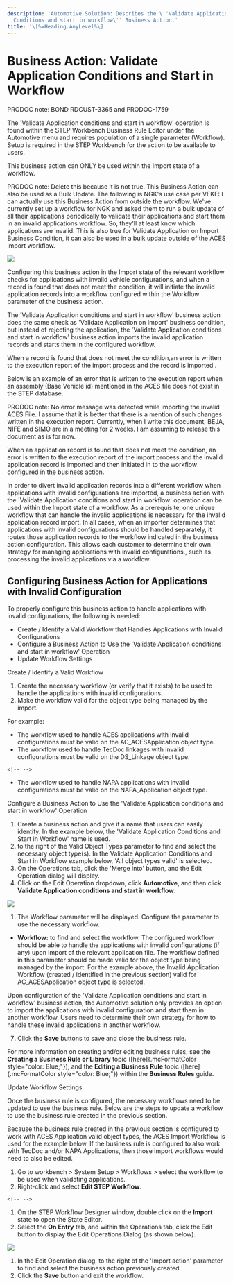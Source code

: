 ```yaml
---
description: 'Automotive Solution: Describes the \''Validate Application
  Conditions and start in workflow\'' Business Action.'
title: '\[%=Heading.AnyLevel%\]'
---
```


Business Action: Validate Application Conditions and Start in Workflow
======================================================================

PRODOC note: BOND RDCUST-3365 and PRODOC-1759

The \'Validate Application conditions and start in workflow\' operation
is found within the STEP Workbench Business Rule Editor under the
Automotive menu and requires population of a single parameter
(Workflow). Setup is required in the STEP Workbench for the action to be
available to users.

This business action can ONLY be used within the Import state of a
workflow.

PRODOC note: Delete this because it is not true. This Business Action
can also be used as a Bulk Update. The following is NGK\'s use case per
VEKE: I can actually use this Business Action from outside the workflow.
We've currently set up a workflow for NGK and asked them to run a bulk
update of all their applications periodically to validate their
applications and start them in an invalid applications workflow. So,
they'll at least know which applications are invalid. This is also true
for Validate Application on Import Business Condition, it can also be
used in a bulk update outside of the ACES import workflow.

![](../../Resources/Images/BRs/Validate%20Application%20Conditions%20and%20Start%20in%20Workflow/1.png)

Configuring this business action in the Import state of the relevant
workflow checks for applications with invalid vehicle configurations,
and when a record is found that does not meet the condition, it will
initiate the invalid application records into a workflow configured
within the Workflow parameter of the business action.

The \'Validate Application conditions and start in workflow\' business
action does the same check as \'Validate Application on Import\'
business condition, but instead of rejecting the application, the
\'Validate Application conditions and start in workflow\' business
action imports the invalid application records and starts them in the
configured workflow.

When a record is found that does not meet the condition,an error is
written to the execution report of the import process and the record is
imported .

Below is an example of an error that is written to the execution report
when an assembly (Base Vehicle id) mentioned in the ACES file does not
exist in the STEP database.

PRODOC note: No error message was detected while importing the invalid
ACES File. I assume that it is better that there is a mention of such
changes written in the execution report. Currently, when I write this
document, BEJA, NIFE and SIMO are in a meeting for 2 weeks. I am
assuming to release this document as is for now.

When an application record is found that does not meet the condition, an
error is written to the execution report of the import process and the
invalid application record is imported and then initiated in to the
workflow configured in the business action.

In order to divert invalid application records into a different workflow
when applications with invalid configurations are imported, a business
action with the \'Validate Application conditions and start in
workflow\' operation can be used within the Import state of a workflow.
As a prerequisite, one unique workflow that can handle the invalid
applications is necessary for the invalid application record import. In
all cases, when an importer determines that applications with invalid
configurations should be handled separately, it routes those application
records to the workflow indicated in the business action configuration.
This allows each customer to determine their own strategy for managing
applications with invalid configurations., such as processing the
invalid applications via a workflow.

Configuring Business Action for Applications with Invalid Configuration
-----------------------------------------------------------------------

To properly configure this business action to handle applications with
invalid configurations, the following is needed:

-   Create / Identify a Valid Workflow that Handles Applications with
    Invalid Configurations
-   Configure a Business Action to Use the \'Validate Application
    conditions and start in workflow\' Operation
-   Update Workflow Settings

Create / Identify a Valid Workflow

1.  Create the necessary workflow (or verify that it exists) to be used
    to handle the applications with invalid configurations.
2.  Make the workflow valid for the object type being managed by the
    import.

For example:

-   The workflow used to handle ACES applications with invalid
    configurations must be valid on the AC\_ACESApplication object type.
-   The workflow used to handle TecDoc linkages with invalid
    configurations must be valid on the DS\_Linkage object type.

```{=html}
<!-- -->
```
-   The workflow used to handle NAPA applications with invalid
    configurations must be valid on the NAPA\_Application object type.

Configure a Business Action to Use the \'Validate Application conditions
and start in workflow\' Operation

1.  Create a business action and give it a name that users can easily
    identify. In the example below, the \'Validate Application
    Conditions and Start in Workflow\' name is used.
2.  to the right of the Valid Object Types parameter to find and select
    the necessary object type(s). In the Validate Application Conditions
    and Start in Workflow example below, \'All object types valid\' is
    selected.
3.  On the Operations tab, click the \'Merge into\' button, and the Edit
    Operation dialog will display.
4.  Click on the Edit Operation dropdown, click **Automotive**, and then
    click **Validate Application conditions and start in workflow**.

![](../../Resources/Images/BRs/Validate%20Application%20Conditions%20and%20Start%20in%20Workflow/2.png)

1.  The Workflow parameter will be displayed. Configure the parameter to
    use the necessary workflow.

-   **Workflow:** to find and select the workflow. The configured
    workflow should be able to handle the applications with invalid
    configurations (if any) upon import of the relevant application
    file. The workflow defined in this parameter should be made valid
    for the object type being managed by the import. For the example
    above, the Invalid Application Workflow (created / identified in the
    previous section) valid for AC\_ACESApplication object type is
    selected.

Upon configuration of the \'Validate Application conditions and start in
workflow\' business action, the Automotive solution only provides an
option to import the applications with invalid configuration and start
them in another workflow. Users need to determine their own strategy for
how to handle these invalid applications in another workflow.

7.  Click the **Save** buttons to save and close the business rule.

For more information on creating and/or editing business rules, see the
**Creating a Business Rule or Library** topic ([here]{.mcFormatColor
style="color: Blue;"}), and the **Editing a Business Rule** topic
([here]{.mcFormatColor style="color: Blue;"}) within the **Business
Rules** guide.

Update Workflow Settings

Once the business rule is configured, the necessary workflows need to be
updated to use the business rule. Below are the steps to update a
workflow to use the business rule created in the previous section.

Because the business rule created in the previous section is configured
to work with ACES Application valid object types, the ACES Import
Workflow is used for the example below. If the business rule is
configured to also work with TecDoc and/or NAPA Applications, then those
import workflows would need to also be edited.

1.  Go to workbench \> System Setup \> Workflows \> select the workflow
    to be used when validating applications.
2.  Right-click and select **Edit STEP Workflow**.

```{=html}
<!-- -->
```
1.  On the STEP Workflow Designer window, double click on the **Import**
    state to open the State Editor.
2.  Select the **On Entry** tab, and within the Operations tab, click
    the Edit button to display the Edit Operations Dialog (as shown
    below).

![](../../Resources/Images/BRs/Validate%20Application%20Conditions%20and%20Start%20in%20Workflow/3.png)

1.  In the Edit Operation dialog, to the right of the \'Import action\'
    parameter to find and select the business action previously created.
2.  Click the **Save** button and exit the workflow.
